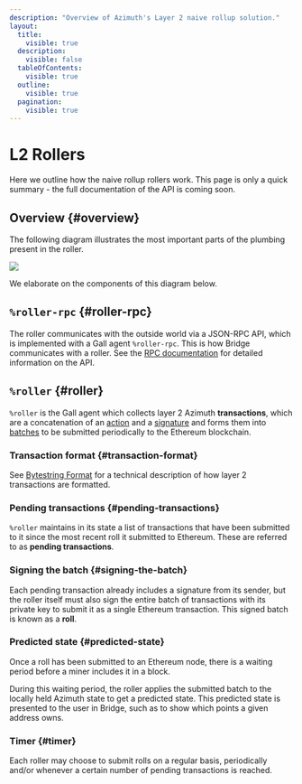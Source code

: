 ```yaml
---
description: "Overview of Azimuth's Layer 2 naive rollup solution."
layout:
  title:
    visible: true
  description:
    visible: false
  tableOfContents:
    visible: true
  outline:
    visible: true
  pagination:
    visible: true
---
```


# L2 Rollers

Here we outline how the naive rollup rollers work. This page is only a quick summary - the full documentation of the API is coming soon.

## Overview {#overview}

The following diagram illustrates the most important parts of the plumbing present in the roller.

![](https://media.urbit.org/docs/layer2/roller-internal.png)

We elaborate on the components of this diagram below.

## `%roller-rpc` {#roller-rpc}

The roller communicates with the outside world via a JSON-RPC API, which is implemented with a Gall agent `%roller-rpc`. This is how Bridge communicates with a roller. See the [RPC documentation](https://documenter.getpostman.com/view/16338962/Tzm3nx7x#5a698656-8e7e-433f-9eff-1c6047b9eace) for detailed information on the API.

## `%roller` {#roller}

`%roller` is the Gall agent which collects layer 2 Azimuth **transactions**, which are a concatenation of an [action](bytestring.md#actions) and a [signature](bytestring.md#signatures) and forms them into [batches](bytestring.md#batch) to be submitted periodically to the Ethereum blockchain.

### Transaction format {#transaction-format}

See [Bytestring Format](bytestring.md) for a technical description of how layer 2 transactions are formatted.

### Pending transactions {#pending-transactions}

`%roller` maintains in its state a list of transactions that have been submitted to it since the most recent roll it submitted to Ethereum. These are referred to as **pending transactions**.

### Signing the batch {#signing-the-batch}

Each pending transaction already includes a signature from its sender, but the roller itself must also sign the entire batch of transactions with its private key to submit it as a single Ethereum transaction. This signed batch is known as a **roll**.

### Predicted state {#predicted-state}

Once a roll has been submitted to an Ethereum node, there is a waiting period before a miner includes it in a block.

During this waiting period, the roller applies the submitted batch to the locally held Azimuth state to get a predicted state. This predicted state is presented to the user in Bridge, such as to show which points a given address owns.

### Timer {#timer}

Each roller may choose to submit rolls on a regular basis, periodically and/or whenever a certain number of pending transactions is reached.

